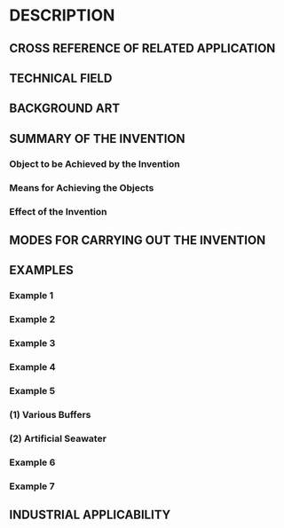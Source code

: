 # DESCRIPTION

## CROSS REFERENCE OF RELATED APPLICATION

## TECHNICAL FIELD

## BACKGROUND ART

## SUMMARY OF THE INVENTION

### Object to be Achieved by the Invention

### Means for Achieving the Objects

### Effect of the Invention

## MODES FOR CARRYING OUT THE INVENTION

### <Method for Immobilizing Living Microorganisms>

### <Method for Preparing Living Microorganisms>

## EXAMPLES

### Example 1

### Example 2

### Example 3

### Example 4

### Example 5

### (1) Various Buffers

### (2) Artificial Seawater

### Example 6

### Example 7

## INDUSTRIAL APPLICABILITY

